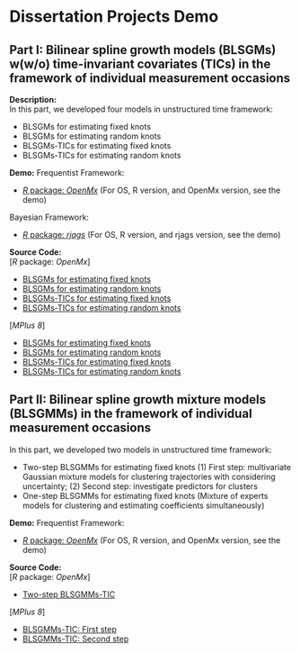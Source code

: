 # Dissertation Projects Demo

## Part I: Bilinear spline growth models (BLSGMs) w(w/o) time-invariant covariates (TICs) in the framework of individual measurement occasions
**Description:** <br>
In this part, we developed four models in unstructured time framework:
- BLSGMs for estimating fixed knots 
- BLSGMs for estimating random knots
- BLSGMs-TICs for estimating fixed knots 
- BLSGMs-TICs for estimating random knots

**Demo:** 
Frequentist Framework:

- [*R* package: *OpenMx*](https://github.com/Veronica0206/Dissertation_projects/blob/master/OpenMx_demo1.md)
(For OS, R version, and OpenMx version, see the demo)

Bayesian Framework:

- [*R* package: *rjags*](https://github.com/Veronica0206/Dissertation_projects/blob/master/rjags_demo1.md)
(For OS, R version, and rjags version, see the demo)

**Source Code:** <br>
[*R* package: *OpenMx*]
- [BLSGMs for estimating fixed knots](https://github.com/Veronica0206/Dissertation_projects/blob/master/Paper1_OpenMx/BLSGM_fixed.R)
- [BLSGMs for estimating random knots](https://github.com/Veronica0206/Dissertation_projects/blob/master/Paper1_OpenMx/BLSGM_TICs_random.R)
- [BLSGMs-TICs for estimating fixed knots](https://github.com/Veronica0206/Dissertation_projects/blob/master/Paper1_OpenMx/BLSGM_TICs_fixed.R)
- [BLSGMs-TICs for estimating random knots](https://github.com/Veronica0206/Dissertation_projects/blob/master/Paper1_OpenMx/BLSGM_TICs_random.R)

[*MPlus 8*]
- [BLSGMs for estimating fixed knots](https://github.com/Veronica0206/Dissertation_projects/blob/master/Paper1_MPlus8/BLSGM_Unknown%20Fixed%20Knot.inp)
- [BLSGMs for estimating random knots](https://github.com/Veronica0206/Dissertation_projects/blob/master/Paper1_MPlus8/BLSGM_Unknown%20Random%20Knot.inp)
- [BLSGMs-TICs for estimating fixed knots](https://github.com/Veronica0206/Dissertation_projects/blob/master/Paper1_MPlus8/BLSGM_TIC_Unknown%20Fixed%20Knot.inp)
- [BLSGMs-TICs for estimating random knots](https://github.com/Veronica0206/Dissertation_projects/blob/master/Paper1_MPlus8/BLSGM_TIC_Unknown%20Random%20Knot.inp)

## Part II: Bilinear spline growth mixture models (BLSGMMs) in the framework of individual measurement occasions
In this part, we developed two models in unstructured time framework:
- Two-step BLSGMMs for estimating fixed knots
(1) First step: multivariate Gaussian mixture models for clustering trajectories with considering uncertainty;
(2) Second step: investigate predictors for clusters
- One-step BLSGMMs for estimating fixed knots (Mixture of experts models for clustering and estimating coefficients simultaneously)

**Demo:** 
Frequentist Framework:

- [*R* package: *OpenMx*](https://github.com/Veronica0206/Dissertation_projects/blob/master/OpenMx_demo2.md)
(For OS, R version, and OpenMx version, see the demo)

**Source Code:** <br>
[*R* package: *OpenMx*]
- [Two-step BLSGMMs-TIC](https://github.com/Veronica0206/Dissertation_projects/blob/master/Paper2_OpenMx/BLSGMM_fixed_2steps.R)

[*MPlus 8*]
- [BLSGMMs-TIC: First step](https://github.com/Veronica0206/Dissertation_projects/blob/master/Paper2_MPlus8/BLSGMM_2steps_step1.inp)
- [BLSGMMs-TIC: Second step](https://github.com/Veronica0206/Dissertation_projects/blob/master/Paper2_MPlus8/BLSGMM_2steps_step2.inp)
